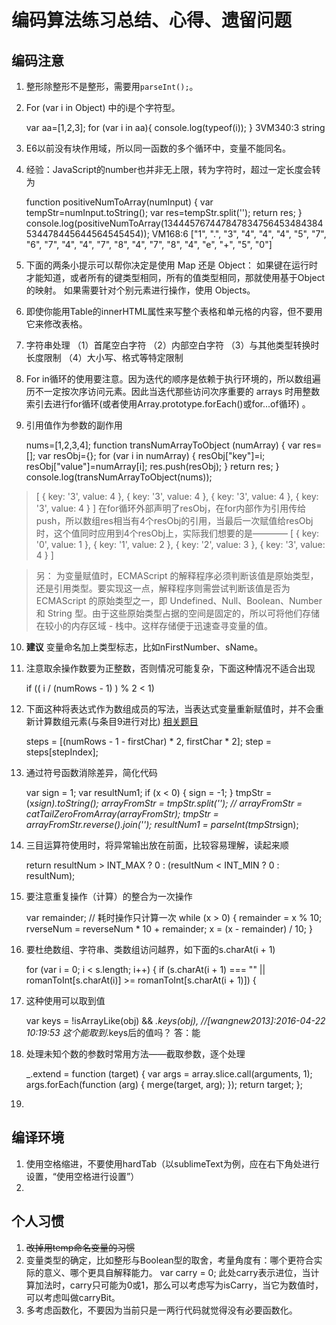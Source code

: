﻿# 编码算法练习总结、心得、遗留问题

## 编码注意

1. 整形除整形不是整形，需要用`parseInt();`。
2. For (var i in Object) 中的i是个字符型。


    var aa=[1,2,3];
    for (var i in aa){
      console.log(typeof(i));
    }
    3VM340:3 string
3. E6以前没有块作用域，所以同一函数的多个循环中，变量不能同名。
4. 经验：JavaScript的number也并非无上限，转为字符时，超过一定长度会转为


    function positiveNumToArray(numInput) {
      var tempStr=numInput.toString();
      var res=tempStr.split('');
      return res;
    }
    console.log(positiveNumToArray(134445767447847834756453484384534478445644564545454));
    VM168:6 ["1", ".", "3", "4", "4", "4", "5", "7", "6", "7", "4", "4", "7", "8", "4", "7", "8", "4", "e", "+", "5", "0"]
5. 下面的两条小提示可以帮你决定是使用 Map 还是 Object：
如果键在运行时才能知道，或者所有的键类型相同，所有的值类型相同，那就使用基于Object的映射。
如果需要针对个别元素进行操作，使用 Objects。
6. 即使你能用Table的innerHTML属性来写整个表格和单元格的内容，但不要用它来修改表格。
7. 字符串处理
（1）首尾空白字符
（2）内部空白字符
（3）与其他类型转换时长度限制
（4）大小写、格式等特定限制
8. For in循环的使用要注意。因为迭代的顺序是依赖于执行环境的，所以数组遍历不一定按次序访问元素。因此当迭代那些访问次序重要的 arrays 时用整数索引去进行for循环(或者使用Array.prototype.forEach()或for...of循环) 。
9. 引用值作为参数的副作用


    nums=[1,2,3,4];
    function transNumArrayToObject (numArray) {
      var res=[];
      var resObj={};
      for (var i in numArray) {
        resObj["key"]=i;
        resObj["value"]=numArray[i];
        res.push(resObj);
      }
      return res;
    }
    console.log(transNumArrayToObject(nums));


>[ { key: '3', value: 4 },
{ key: '3', value: 4 },
{ key: '3', value: 4 },
{ key: '3', value: 4 } ]
> 在for循环外部声明了resObj，在for内部作为引用传给push，所以数组res相当有4个resObj的引用，当最后一次赋值给resObj时，这个值同时应用到4个resObj上，实际我们想要的是————
> [ { key: '0', value: 1 },
> { key: '1', value: 2 },
> { key: '2', value: 3 },
> { key: '3', value: 4 } ]

>另：
>为变量赋值时，ECMAScript 的解释程序必须判断该值是原始类型，还是引用类型。要实现这一点，解释程序则需尝试判断该值是否为 ECMAScript 的原始类型之一，即 Undefined、Null、Boolean、Number 和 String 型。由于这些原始类型占据的空间是固定的，所以可将他们存储在较小的内存区域 - 栈中。这样存储便于迅速查寻变量的值。

10. **建议** 变量命名加上类型标志，比如nFirstNumber、sName。
11. 注意取余操作数要为正整数，否则情况可能复杂，下面这种情况不适合出现


    if (( i / (numRows - 1) ) % 2 < 1)
12. 下面这种将表达式作为数组成员的写法，当表达式变量重新赋值时，并不会重新计算数组元素(与条目9进行对比)  [相关题目](https://coding.net/u/wangnew2013/p/LeetCode-Code-JavaScript/git/blob/master/Accepted/6.%20ZigZag%20Conversion_ver3.js)


    steps = [(numRows - 1 - firstChar) * 2, firstChar * 2];
    step = steps[stepIndex];
13. 通过符号函数消除差异，简化代码


    var sign = 1;
    var resultNum1;
    if (x < 0) {
      sign = -1;
    }
    tmpStr = (x*sign).toString();
    arrayFromStr = tmpStr.split('');
    // arrayFromStr = catTailZeroFromArray(arrayFromStr);
    tmpStr = arrayFromStr.reverse().join('');
    resultNum1 = parseInt(tmpStr*sign);
14. 三目运算符使用时，将异常输出放在前面，比较容易理解，读起来顺


    return resultNum > INT_MAX ? 0 : (resultNum < INT_MIN ? 0 : resultNum);
15. 要注意重复操作（计算）的整合为一次操作


    var remainder; // 耗时操作只计算一次
    while (x > 0) {
      remainder = x % 10;
      rverseNum = reverseNum * 10 + remainder;
      x = (x - remainder) / 10;
    }
16. 要杜绝数组、字符串、类数组访问越界，如下面的s.charAt(i + 1)


    for (var i = 0; i < s.length; i++) {
      if (s.charAt(i + 1) === "" || romanToInt[s.charAt(i)] >= romanToInt[s.charAt(i + 1)]) {
17. 这种使用可以取到值


    var keys = !isArrayLike(obj) && _.keys(obj),      //[wangnew2013]:2016-04-22 10:19:53 这个能取到_.keys后的值吗？ 答：能
18. 处理未知个数的参数时常用方法——截取参数，逐个处理


    _.extend = function (target) {
        var args = array.slice.call(arguments, 1);
        args.forEach(function (arg) {
            merge(target, arg);
        });
        return target;
    };
19.

## 编译环境

1. 使用空格缩进，不要使用hardTab（以sublimeText为例，应在右下角处进行设置，“使用空格进行设置”）
2.

## 个人习惯

1. ~~改掉用temp命名变量的习惯~~
2. 变量类型的确定，比如整形与Boolean型的取舍，考量角度有：哪个更符合实际的意义、哪个更具自解释能力。
var carry = 0;
此处carry表示进位，当计算加法时，carry只可能为0或1，那么可以考虑写为isCarry，当它为数值时，可以考虑叫做carryBit。
3. 多考虑函数化，不要因为当前只是一两行代码就觉得没有必要函数化。
